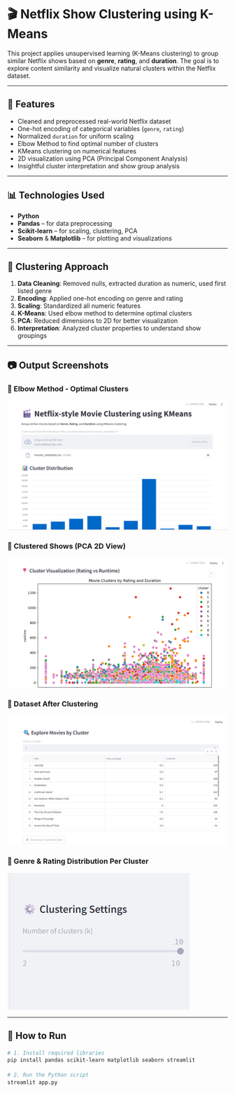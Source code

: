 # 🎬 Netflix Show Clustering using K-Means

This project applies unsupervised learning (K-Means clustering) to group similar Netflix shows based on **genre**, **rating**, and **duration**. The goal is to explore content similarity and visualize natural clusters within the Netflix dataset.

---

## 📌 Features

- Cleaned and preprocessed real-world Netflix dataset
- One-hot encoding of categorical variables (`genre`, `rating`)
- Normalized `duration` for uniform scaling
- Elbow Method to find optimal number of clusters
- KMeans clustering on numerical features
- 2D visualization using PCA (Principal Component Analysis)
- Insightful cluster interpretation and show group analysis

---

## 📊 Technologies Used

- **Python**
- **Pandas** – for data preprocessing
- **Scikit-learn** – for scaling, clustering, PCA
- **Seaborn** & **Matplotlib** – for plotting and visualizations

---

## 🧠 Clustering Approach

1. **Data Cleaning**: Removed nulls, extracted duration as numeric, used first listed genre
2. **Encoding**: Applied one-hot encoding on genre and rating
3. **Scaling**: Standardized all numeric features
4. **K-Means**: Used elbow method to determine optimal clusters
5. **PCA**: Reduced dimensions to 2D for better visualization
6. **Interpretation**: Analyzed cluster properties to understand show groupings

---

## 📷 Output Screenshots

### 📌 Elbow Method - Optimal Clusters
![Elbow Method](output1.png)

### 📌 Clustered Shows (PCA 2D View)
![PCA Cluster View](output2.png)

### 📌 Dataset After Clustering
![Clustered Dataset](output3.png)

### 📌 Genre & Rating Distribution Per Cluster
![Genre Distribution](output4.png)

---

## 📂 How to Run

```bash
# 1. Install required libraries
pip install pandas scikit-learn matplotlib seaborn streamlit

# 2. Run the Python script
streamlit app.py
